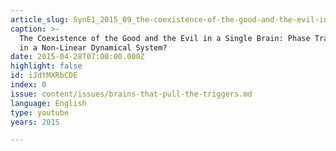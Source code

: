```yaml
---
article_slug: SynE1_2015_09_the-coexistence-of-the-good-and-the-evil-in-a-single-brain
caption: >-
  The Coexistence of the Good and the Evil in a Single Brain: Phase Transitions
  in a Non-Linear Dynamical System?
date: 2015-04-28T07:00:00.000Z
highlight: false
id: iJdtMXRbCDE
index: 0
issue: content/issues/brains-that-pull-the-triggers.md
language: English
type: youtube
years: 2015

---
```


